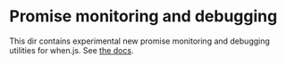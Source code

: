# Promise monitoring and debugging

This dir contains experimental new promise monitoring and debugging utilities for when.js.  See [the docs](../docs/api.md#debugging-promises).
